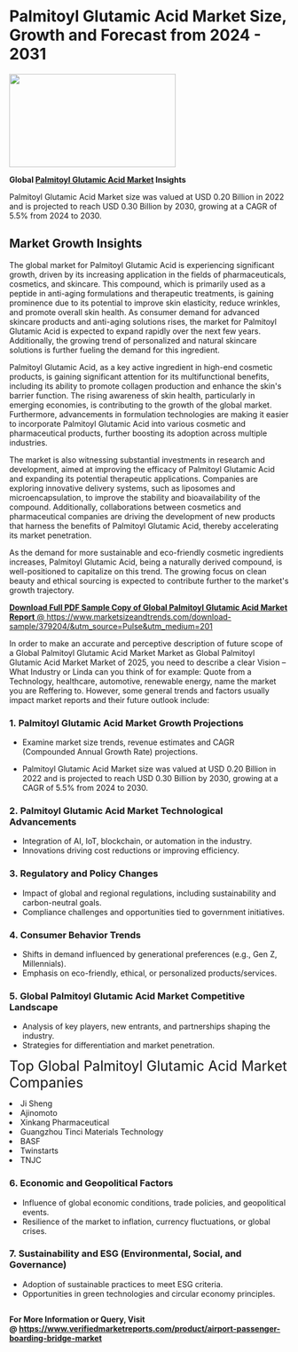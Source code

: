 <H1>Palmitoyl Glutamic Acid Market Size, Growth and Forecast from 2024 - 2031</H1><img class="aligncenter size-medium wp-image-584254" src="https://thirdeyenews.in/wp-content/uploads/2024/09/Global-Market-Research-300x168.jpeg" alt="" width="300" height="168" /><p><strong>Global&nbsp;<a href="https://www.marketsizeandtrends.com/download-sample/379204/&amp;utm_source=Pulse&amp;utm_medium=201">Palmitoyl Glutamic Acid Market</a> Insights</strong></p><p>Palmitoyl Glutamic Acid Market size was valued at USD 0.20 Billion in 2022 and is projected to reach USD 0.30 Billion by 2030, growing at a CAGR of 5.5% from 2024 to 2030.</p><p><h2>Market Growth Insights</h2> <p>The global market for Palmitoyl Glutamic Acid is experiencing significant growth, driven by its increasing application in the fields of pharmaceuticals, cosmetics, and skincare. This compound, which is primarily used as a peptide in anti-aging formulations and therapeutic treatments, is gaining prominence due to its potential to improve skin elasticity, reduce wrinkles, and promote overall skin health. As consumer demand for advanced skincare products and anti-aging solutions rises, the market for Palmitoyl Glutamic Acid is expected to expand rapidly over the next few years. Additionally, the growing trend of personalized and natural skincare solutions is further fueling the demand for this ingredient.</p> <p><a href="#"></a></p> <p>Palmitoyl Glutamic Acid, as a key active ingredient in high-end cosmetic products, is gaining significant attention for its multifunctional benefits, including its ability to promote collagen production and enhance the skin's barrier function. The rising awareness of skin health, particularly in emerging economies, is contributing to the growth of the global market. Furthermore, advancements in formulation technologies are making it easier to incorporate Palmitoyl Glutamic Acid into various cosmetic and pharmaceutical products, further boosting its adoption across multiple industries.</p> <p>The market is also witnessing substantial investments in research and development, aimed at improving the efficacy of Palmitoyl Glutamic Acid and expanding its potential therapeutic applications. Companies are exploring innovative delivery systems, such as liposomes and microencapsulation, to improve the stability and bioavailability of the compound. Additionally, collaborations between cosmetics and pharmaceutical companies are driving the development of new products that harness the benefits of Palmitoyl Glutamic Acid, thereby accelerating its market penetration.</p> <p>As the demand for more sustainable and eco-friendly cosmetic ingredients increases, Palmitoyl Glutamic Acid, being a naturally derived compound, is well-positioned to capitalize on this trend. The growing focus on clean beauty and ethical sourcing is expected to contribute further to the market's growth trajectory.</p> <p><a href="#"></p><p><span class=""><strong>Download Full PDF Sample Copy of Global Palmitoyl Glutamic Acid Market Report</strong> @ <a href="https://www.marketsizeandtrends.com/download-sample/379204/&amp;utm_source=Pulse&amp;utm_medium=201" target="_blank">https://www.marketsizeandtrends.com/download-sample/379204/&amp;utm_source=Pulse&amp;utm_medium=201</a></span></p><p>In order to make an accurate and perceptive description of future scope of a Global&nbsp;Palmitoyl Glutamic Acid Market Market as Global&nbsp;Palmitoyl Glutamic Acid Market Market of 2025, you need to describe a clear Vision &ndash; What Industry or Linda can you think of for example: Quote from a Technology, healthcare, automotive, renewable energy, name the market you are Reffering to. However, some general trends and factors usually impact market reports and their future outlook include:</p><h3>1.&nbsp;<strong>Palmitoyl Glutamic Acid Market Growth Projections</strong></h3><ul><li>Examine market size trends, revenue estimates and CAGR (Compounded Annual Growth Rate) projections.</li><li><p>Palmitoyl Glutamic Acid Market size was valued at USD 0.20 Billion in 2022 and is projected to reach USD 0.30 Billion by 2030, growing at a CAGR of 5.5% from 2024 to 2030.</p></li></ul><h3>2.&nbsp;<strong>Palmitoyl Glutamic Acid Market Technological Advancements</strong></h3><ul><li>Integration of AI, IoT, blockchain, or automation in the industry.</li><li>Innovations driving cost reductions or improving efficiency.</li></ul><h3>3.&nbsp;<strong>Regulatory and Policy Changes</strong></h3><ul><li>Impact of global and regional regulations, including sustainability and carbon-neutral goals.</li><li>Compliance challenges and opportunities tied to government initiatives.</li></ul><h3>4.&nbsp;<strong>Consumer Behavior Trends</strong></h3><ul><li>Shifts in demand influenced by generational preferences (e.g., Gen Z, Millennials).</li><li>Emphasis on eco-friendly, ethical, or personalized products/services.</li></ul><h3>5.&nbsp;<strong>Global Palmitoyl Glutamic Acid Market Competitive Landscape</strong></h3><ul><li>Analysis of key players, new entrants, and partnerships shaping the industry.</li><li>Strategies for differentiation and market penetration.</li></ul><p data-pm-slice="1 1 []"><span style="color: inherit; font-family: inherit; font-size: 25px;">Top Global Palmitoyl Glutamic Acid Market Companies</span></p><div class="" data-test-id=""><p><li>Ji Sheng</li><li> Ajinomoto</li><li> Xinkang Pharmaceutical</li><li> Guangzhou Tinci Materials Technology</li><li> BASF</li><li> Twinstarts</li><li> TNJC</li></p></div><h3>6.&nbsp;<strong>Economic and Geopolitical Factors</strong></h3><ul><li>Influence of global economic conditions, trade policies, and geopolitical events.</li><li>Resilience of the market to inflation, currency fluctuations, or global crises.</li></ul><h3>7.&nbsp;<strong>Sustainability and ESG (Environmental, Social, and Governance)</strong></h3><ul><li>Adoption of sustainable practices to meet ESG criteria.</li><li>Opportunities in green technologies and circular economy principles.</li></ul><h2><strong style="font-size: 14px;">For More Information or Query, Visit @&nbsp;</strong><a style="background-color: #ffffff; font-size: 14px;" href="https://www.marketsizeandtrends.com/report/palmitoyl-glutamic-acid-market/" target="_blank">https://www.verifiedmarketreports.com/product/airport-passenger-boarding-bridge-market</a></h2>
